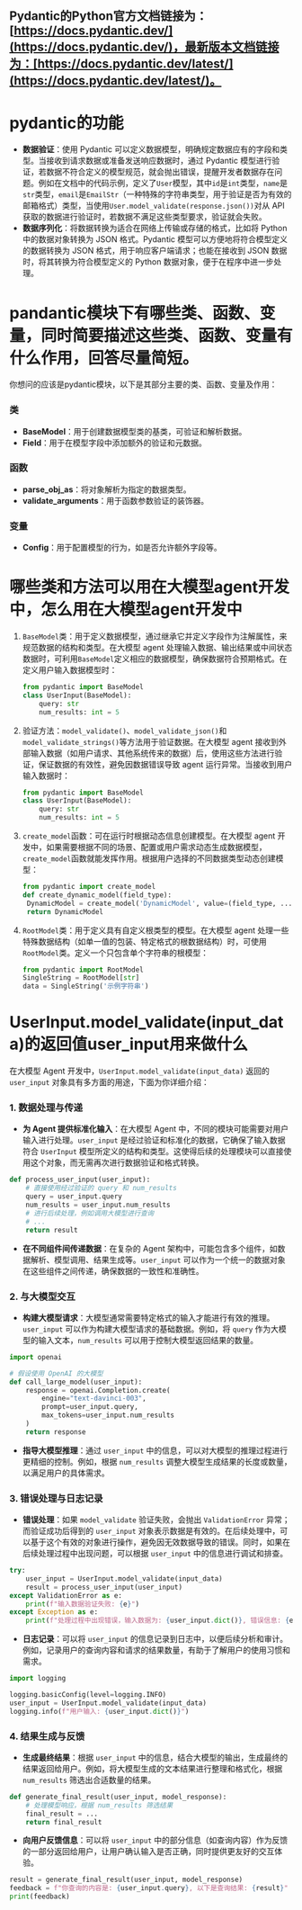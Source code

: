 Pydantic的Python官方文档链接为：[https://docs.pydantic.dev/](https://docs.pydantic.dev/)，最新版本文档链接为：[https://docs.pydantic.dev/latest/](https://docs.pydantic.dev/latest/)。
----------
# pydantic的功能
- **数据验证**：使用 Pydantic 可以定义数据模型，明确规定数据应有的字段和类型。当接收到请求数据或准备发送响应数据时，通过 Pydantic 模型进行验证，若数据不符合定义的模型规范，就会抛出错误，提醒开发者数据存在问题。例如在文档中的代码示例，定义了`User`模型，其中`id`是`int`类型，`name`是`str`类型，`email`是`EmailStr`（一种特殊的字符串类型，用于验证是否为有效的邮箱格式）类型，当使用`User.model_validate(response.json())`对从 API 获取的数据进行验证时，若数据不满足这些类型要求，验证就会失败。
- **数据序列化**：将数据转换为适合在网络上传输或存储的格式，比如将 Python 中的数据对象转换为 JSON 格式。Pydantic 模型可以方便地将符合模型定义的数据转换为 JSON 格式，用于响应客户端请求；也能在接收到 JSON 数据时，将其转换为符合模型定义的 Python 数据对象，便于在程序中进一步处理。

# pandantic模块下有哪些类、函数、变量，同时简要描述这些类、函数、变量有什么作用，回答尽量简短。
你想问的应该是pydantic模块，以下是其部分主要的类、函数、变量及作用：

### 类
- **BaseModel**：用于创建数据模型类的基类，可验证和解析数据。
- **Field**：用于在模型字段中添加额外的验证和元数据。

### 函数
- **parse_obj_as**：将对象解析为指定的数据类型。
- **validate_arguments**：用于函数参数验证的装饰器。

### 变量
- **Config**：用于配置模型的行为，如是否允许额外字段等。


# 哪些类和方法可以用在大模型agent开发中，怎么用在大模型agent开发中
1. `BaseModel`类：用于定义数据模型，通过继承它并定义字段作为注解属性，来规范数据的结构和类型。在大模型 agent 处理输入数据、输出结果或中间状态数据时，可利用`BaseModel`定义相应的数据模型，确保数据符合预期格式。在定义用户输入数据模型时：
   ```python
   from pydantic import BaseModel
   class UserInput(BaseModel):
       query: str
       num_results: int = 5
   ```
2. 验证方法：`model_validate()`、`model_validate_json()`和`model_validate_strings()`等方法用于验证数据。在大模型 agent 接收到外部输入数据（如用户请求、其他系统传来的数据）后，使用这些方法进行验证，保证数据的有效性，避免因数据错误导致 agent 运行异常。当接收到用户输入数据时：
      ```python
      from pydantic import BaseModel
      class UserInput(BaseModel):
          query: str
          num_results: int = 5
   ```
3. `create_model`函数：可在运行时根据动态信息创建模型。在大模型 agent 开发中，如果需要根据不同的场景、配置或用户需求动态生成数据模型，`create_model`函数就能发挥作用。根据用户选择的不同数据类型动态创建模型：
      ```python
   from pydantic import create_model
   def create_dynamic_model(field_type):
       DynamicModel = create_model('DynamicModel', value=(field_type, ...))
       return DynamicModel
   ```
4. `RootModel`类：用于定义具有自定义根类型的模型。在大模型 agent 处理一些特殊数据结构（如单一值的包装、特定格式的根数据结构）时，可使用`RootModel`类。定义一个只包含单个字符串的根模型：
   ```python
   from pydantic import RootModel
   SingleString = RootModel[str]
   data = SingleString('示例字符串')
   ```

# UserInput.model_validate(input_data)的返回值user_input用来做什么
在大模型 Agent 开发中，`UserInput.model_validate(input_data)` 返回的 `user_input` 对象具有多方面的用途，下面为你详细介绍：

### 1. 数据处理与传递
- **为 Agent 提供标准化输入**：在大模型 Agent 中，不同的模块可能需要对用户输入进行处理。`user_input` 是经过验证和标准化的数据，它确保了输入数据符合 `UserInput` 模型所定义的结构和类型。这使得后续的处理模块可以直接使用这个对象，而无需再次进行数据验证和格式转换。
```python
def process_user_input(user_input):
    # 直接使用经过验证的 query 和 num_results
    query = user_input.query
    num_results = user_input.num_results
    # 进行后续处理，例如调用大模型进行查询
    # ...
    return result
```
- **在不同组件间传递数据**：在复杂的 Agent 架构中，可能包含多个组件，如数据解析、模型调用、结果生成等。`user_input` 可以作为一个统一的数据对象在这些组件之间传递，确保数据的一致性和准确性。

### 2. 与大模型交互
- **构建大模型请求**：大模型通常需要特定格式的输入才能进行有效的推理。`user_input` 可以作为构建大模型请求的基础数据。例如，将 `query` 作为大模型的输入文本，`num_results` 可以用于控制大模型返回结果的数量。
```python
import openai

# 假设使用 OpenAI 的大模型
def call_large_model(user_input):
    response = openai.Completion.create(
        engine="text-davinci-003",
        prompt=user_input.query,
        max_tokens=user_input.num_results
    )
    return response
```
- **指导大模型推理**：通过 `user_input` 中的信息，可以对大模型的推理过程进行更精细的控制。例如，根据 `num_results` 调整大模型生成结果的长度或数量，以满足用户的具体需求。

### 3. 错误处理与日志记录
- **错误处理**：如果 `model_validate` 验证失败，会抛出 `ValidationError` 异常；而验证成功后得到的 `user_input` 对象表示数据是有效的。在后续处理中，可以基于这个有效的对象进行操作，避免因无效数据导致的错误。同时，如果在后续处理过程中出现问题，可以根据 `user_input` 中的信息进行调试和排查。
```python
try:
    user_input = UserInput.model_validate(input_data)
    result = process_user_input(user_input)
except ValidationError as e:
    print(f"输入数据验证失败: {e}")
except Exception as e:
    print(f"处理过程中出现错误，输入数据为: {user_input.dict()}, 错误信息: {e}")
```
- **日志记录**：可以将 `user_input` 的信息记录到日志中，以便后续分析和审计。例如，记录用户的查询内容和请求的结果数量，有助于了解用户的使用习惯和需求。
```python
import logging

logging.basicConfig(level=logging.INFO)
user_input = UserInput.model_validate(input_data)
logging.info(f"用户输入: {user_input.dict()}")
```

### 4. 结果生成与反馈
- **生成最终结果**：根据 `user_input` 中的信息，结合大模型的输出，生成最终的结果返回给用户。例如，将大模型生成的文本结果进行整理和格式化，根据 `num_results` 筛选出合适数量的结果。
```python
def generate_final_result(user_input, model_response):
    # 处理模型响应，根据 num_results 筛选结果
    final_result = ...
    return final_result
```
- **向用户反馈信息**：可以将 `user_input` 中的部分信息（如查询内容）作为反馈的一部分返回给用户，让用户确认输入是否正确，同时提供更友好的交互体验。
```python
result = generate_final_result(user_input, model_response)
feedback = f"你查询的内容是: {user_input.query}, 以下是查询结果: {result}"
print(feedback)
```
